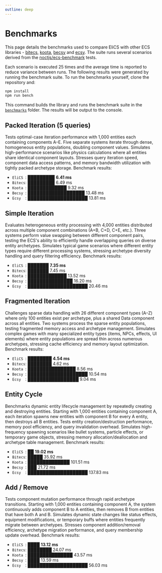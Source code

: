 ```yaml
---
outline: deep
---
```


# Benchmarks

This page details the benchmarks used to compare EliCS with other ECS
libraries - [bitecs](https://github.com/NateTheGreatt/bitECS), [koota](https://github.com/pmndrs/koota), [becsy](https://lastolivegames.github.io/becsy/) and [ecsy](https://ecsyjs.github.io/ecsy/). The suite runs several scenarios derived from the [noctjs/ecs-benchmark](https://github.com/noctjs/ecs-benchmark) tests.

Each scenario is executed 25 times and the average time is reported to reduce
variance between runs. The following results were generated by running the
benchmark suite. To run the benchmarks yourself, clone the repository and:

```bash
npm install
npm run bench
```

This command builds the library and runs the benchmark suite in the
[`benchmarks`](https://github.com/elixr-games/elics/tree/main/benchmarks) folder. The results will be output to the console.

<!-- benchmark-start -->

## Packed Iteration (5 queries)

Tests optimal-case iteration performance with 1,000 entities each containing components A–E. Five separate systems iterate through dense, homogeneous entity populations, doubling component values. Simulates high-performance scenarios like physics calculations where all entities share identical component layouts. Stresses query iteration speed, component data access patterns, and memory bandwidth utilization with tightly packed archetype storage. Benchmark results:

- `EliCS `: █████████ **6.41 ms**
- `Bitecs`: █████████ 6.49 ms
- `Koota `: █████████████ 9.32 ms
- `Becsy `: ███████████████████ 13.48 ms
- `Ecsy  `: ████████████████████ 13.81 ms

## Simple Iteration

Evaluates heterogeneous entity processing with 4,000 entities distributed across multiple component combinations (A+B, C+D, C+E, etc.). Three systems perform value swapping between different component pairs, testing the ECS's ability to efficiently handle overlapping queries on diverse entity archetypes. Simulates typical game scenarios where different entity types require different processing systems, stressing archetype diversity handling and query filtering efficiency. Benchmark results:

- `EliCS `: ███████ **7.35 ms**
- `Bitecs`: ███████ 7.45 ms
- `Koota `: █████████████ 13.52 ms
- `Becsy `: ███████████████ 16.20 ms
- `Ecsy  `: ████████████████████ 20.46 ms

## Fragmented Iteration

Challenges sparse data handling with 26 different component types (A–Z) where only 100 entities exist per archetype, plus a shared Data component across all entities. Two systems process the sparse entity populations, testing fragmented memory access and archetype management. Simulates complex games with many specialized entity types (items, NPCs, effects, UI elements) where entity populations are spread thin across numerous archetypes, stressing cache efficiency and memory layout optimization. Benchmark results:

- `EliCS `: ████████ **4.54 ms**
- `Bitecs`: ████████ 4.62 ms
- `Koota `: ████████████████ 8.56 ms
- `Becsy `: ████████████████████ 10.54 ms
- `Ecsy  `: █████████████████ 9.04 ms

## Entity Cycle

Benchmarks dynamic entity lifecycle management by repeatedly creating and destroying entities. Starting with 1,000 entities containing component A, each iteration spawns new entities with component B for every A entity, then destroys all B entities. Tests entity creation/destruction performance, memory pool efficiency, and query invalidation overhead. Simulates high-frequency spawning scenarios like bullet systems, particle effects, or temporary game objects, stressing memory allocation/deallocation and archetype table management. Benchmark results:

- `EliCS `: ██ **19.02 ms**
- `Bitecs`: █████ 35.92 ms
- `Koota `: ██████████████ 101.51 ms
- `Becsy `: ███ 21.72 ms
- `Ecsy  `: ████████████████████ 137.83 ms

## Add / Remove

Tests component mutation performance through rapid archetype transitions. Starting with 1,000 entities containing component A, the system continuously adds component B to A entities, then removes B from entities that have both A and B. Simulates dynamic state changes like status effects, equipment modifications, or temporary buffs where entities frequently migrate between archetypes. Stresses component addition/removal efficiency, archetype migration performance, and query membership update overhead. Benchmark results:

- `EliCS `: ████ **13.12 ms**
- `Bitecs`: ████████ 24.07 ms
- `Koota `: ███████████████ 43.57 ms
- `Becsy `: ████ 13.59 ms
- `Ecsy  `: ████████████████████ 56.03 ms
<!-- benchmark-end -->
